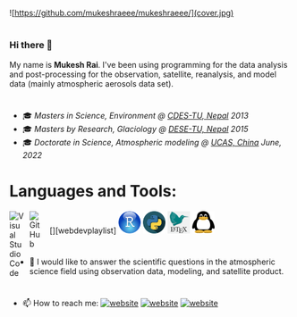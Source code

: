 ![https://github.com/mukeshraeee/mukeshraeee/](cover.jpg)
#
### Hi there 👋
My name is **Mukesh Rai**. I've been using programming for the data analysis and post-processing for the observation, satellite, reanalysis, and model data (mainly atmospheric aerosols data set).
#
- 🎓 *Masters in Science, Environment @ [CDES-TU, Nepal](http://www.cdes.edu.np/) 2013*
- 🎓 *Masters by Research, Glaciology @ [DESE-TU, Nepal](https://ese.ku.edu.np/) 2015*
- 🎓 *Doctorate in Science, Atmospheric modeling @ [UCAS, China](https://ic-en.ucas.ac.cn/) June, 2022*
# Languages and Tools:
[<img align="left" alt="Visual Studio Code" width="26px" src="https://cdn.jsdelivr.net/gh/devicons/devicon/icons/vscode/vscode-original.svg" style="padding-right:10px;" />][webdevplaylist]
[<img align="left" alt="GitHub" width="26px" src="https://user-images.githubusercontent.com/3369400/139447912-e0f43f33-6d9f-45f8-be46-2df5bbc91289.png" style="padding-right:10px;" />](https://github.com/mukeshraeee#gh-dark-mode-only)
<img src="https://github.com/mukeshraeee/mukeshraeee/blob/main/r.png" alt="r" width="40" height="40" /> <img 
src="https://github.com/mukeshraeee/mukeshraeee/blob/main/python.png" alt="python" width="40" height="40" /> <img 
src="https://github.com/mukeshraeee/mukeshraeee/blob/main/latex.png" alt="linux4" width="40" height="40" /> <img 
src="https://github.com/mukeshraeee/mukeshraeee/blob/main/linux4.png" alt="latex" width="40" height="40" />
#
- 🔭 I would like to answer the scientific questions in the atmospheric science field using observation data, modeling, and satellite product.
#
- 📫 How to reach me:
[![website](https://github.com/mukeshraeee/codeSTACKr/tree/master/img/twitter-light.svg)](https://twitter.com/MukeshRaee/#gh-dark-mode-only)
[![website](https://github.com/mukeshraeee/codeSTACKr/tree/master/img/linkedin-light.svg)](https://www.linkedin.com/in/mukesh-rai-5b5b3b85#gh-dark-mode-only)
[![website](https://github.com/mukeshraeee/codeSTACKr/tree/master/img/instagram-light.svg)](https://www.instagram.com/mukesh_raee#gh-dark-mode-only)
#

                       
